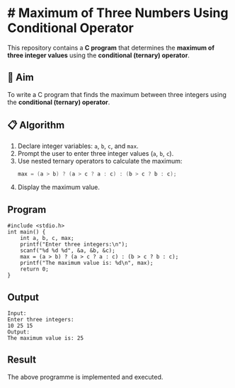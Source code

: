 # # Maximum of Three Numbers Using Conditional Operator

This repository contains a **C program** that determines the **maximum of three integer values** using the **conditional (ternary) operator**.

## 🎯 Aim

To write a C program that finds the maximum between three integers using the **conditional (ternary) operator**.

## 📋 Algorithm

1. Declare integer variables: `a`, `b`, `c`, and `max`.
2. Prompt the user to enter three integer values (`a`, `b`, `c`).
3. Use nested ternary operators to calculate the maximum:
   ```c
   max = (a > b) ? (a > c ? a : c) : (b > c ? b : c);
4. Display the maximum value.

## Program
```
#include <stdio.h>
int main() {
    int a, b, c, max;
    printf("Enter three integers:\n");
    scanf("%d %d %d", &a, &b, &c);
    max = (a > b) ? (a > c ? a : c) : (b > c ? b : c);
    printf("The maximum value is: %d\n", max);
    return 0;
}
```


## Output
```
Input:
Enter three integers:
10 25 15
Output:
The maximum value is: 25
```




## Result
The above programme is implemented and executed.

